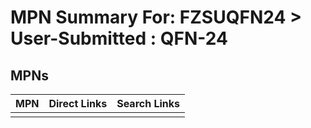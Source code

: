 



# MPN Summary For: FZSUQFN24 > User-Submitted : QFN-24

## MPNs
  

|MPN|Direct Links|Search Links|
| :--- | :--- | :--- |
||||
